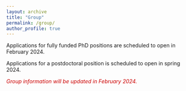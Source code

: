```yaml
---
layout: archive
title: "Group"
permalink: /group/
author_profile: true
---
```


<p>Applications for fully funded PhD positions are scheduled to open in February 2024.</p>

<p>Applications for a postdoctoral position is scheduled to open in spring 2024.</p>

<span style="color: #cc0000;">*Group information will be updated in February 2024.*</span>



